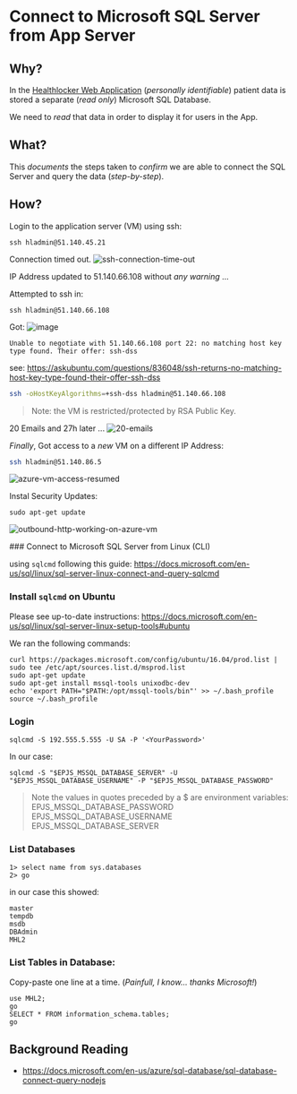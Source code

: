# Connect to Microsoft SQL Server from App Server

## Why?

In the
[Healthlocker Web Application](https://github.com/healthlocker/healthlocker)
(_personally identifiable_) patient data is stored a separate (_read only_)
Microsoft SQL Database.

We need to _read_ that data in order to display it for users in the App.

## What?

This _documents_ the steps taken to _confirm_ we are
able to connect the SQL Server and query the data (_step-by-step_).

## How?

Login to the application server (VM) using ssh:

```
ssh hladmin@51.140.45.21
```

Connection timed out.
![ssh-connection-time-out](https://user-images.githubusercontent.com/194400/27030732-4c29b69a-4f65-11e7-8d59-ecde253bbdc4.png)

IP Address updated to 51.140.66.108 without _any warning_ ...

Attempted to ssh in:
```
ssh hladmin@51.140.66.108
```
Got:
![image](https://user-images.githubusercontent.com/194400/27037104-d89f4d24-4f7e-11e7-89a1-eb68b9022082.png)
```
Unable to negotiate with 51.140.66.108 port 22: no matching host key type found. Their offer: ssh-dss
```
see: https://askubuntu.com/questions/836048/ssh-returns-no-matching-host-key-type-found-their-offer-ssh-dss

```sh
ssh -oHostKeyAlgorithms=+ssh-dss hladmin@51.140.66.108
```
> Note: the VM is restricted/protected by RSA Public Key.

20 Emails and 27h later ...
![20-emails](https://user-images.githubusercontent.com/194400/27083120-5cb9707e-503f-11e7-85b8-eff7761f5cc3.png)

_Finally_, Got access to a _new_ VM on a different IP Address:
```sh
ssh hladmin@51.140.86.5
```

![azure-vm-access-resumed](https://user-images.githubusercontent.com/194400/27083153-77f4e56c-503f-11e7-9034-87ac1079b7dc.png)

Instal Security Updates:

```
sudo apt-get update
```
![outbound-http-working-on-azure-vm](https://user-images.githubusercontent.com/194400/27087776-d47b3a44-504d-11e7-94de-b625a2b86312.png)

### Connect to Microsoft SQL Server from Linux (CLI)

using `sqlcmd` following this guide:
https://docs.microsoft.com/en-us/sql/linux/sql-server-linux-connect-and-query-sqlcmd

### Install `sqlcmd` on Ubuntu

Please see up-to-date instructions:
https://docs.microsoft.com/en-us/sql/linux/sql-server-linux-setup-tools#ubuntu

We ran the following commands:
```
curl https://packages.microsoft.com/config/ubuntu/16.04/prod.list | sudo tee /etc/apt/sources.list.d/msprod.list
sudo apt-get update
sudo apt-get install mssql-tools unixodbc-dev
echo 'export PATH="$PATH:/opt/mssql-tools/bin"' >> ~/.bash_profile
source ~/.bash_profile
```

### Login

```
sqlcmd -S 192.555.5.555 -U SA -P '<YourPassword>'
```

In our case:

```
sqlcmd -S "$EPJS_MSSQL_DATABASE_SERVER" -U "$EPJS_MSSQL_DATABASE_USERNAME" -P "$EPJS_MSSQL_DATABASE_PASSWORD"
```
> Note the values in quotes preceded by a $ are environment variables:
EPJS_MSSQL_DATABASE_PASSWORD
EPJS_MSSQL_DATABASE_USERNAME
EPJS_MSSQL_DATABASE_SERVER

### List Databases

```
1> select name from sys.databases
2> go
```

in our case this showed:
```
master
tempdb
msdb
DBAdmin
MHL2
```
### List Tables in Database:

Copy-paste one line at a time. (_Painfull, I know... thanks Microsoft!_)
```
use MHL2;
go
SELECT * FROM information_schema.tables;
go
```

## Background Reading

+ https://docs.microsoft.com/en-us/azure/sql-database/sql-database-connect-query-nodejs
